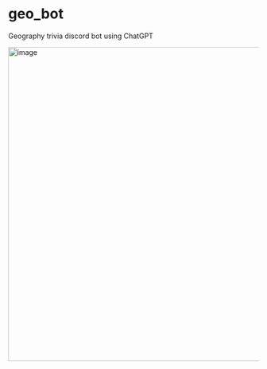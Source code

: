 # geo_bot
Geography trivia discord bot using ChatGPT

<img width="632" alt="image" src="https://user-images.githubusercontent.com/629060/228881112-c114b77e-f14a-4738-8f2a-34934a683947.png">
